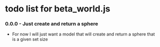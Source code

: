 # todo list for beta_world.js


### 0.0.0 - Just create and return a sphere
* For now I will just want a model that will create and return a sphere that is a given set size
